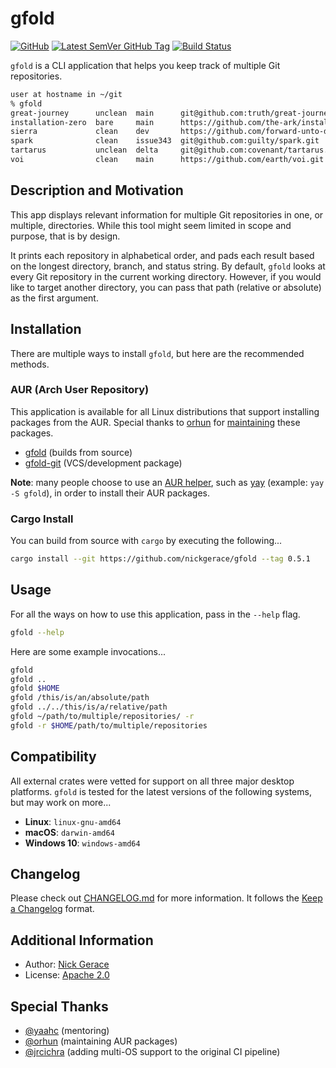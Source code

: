# gfold

[![GitHub](https://img.shields.io/github/license/nickgerace/gfold?style=flat-square)](./LICENSE)
[![Latest SemVer GitHub Tag](https://img.shields.io/github/v/tag/nickgerace/gfold?label=version&style=flat-square)](https://github.com/nickgerace/gfold/releases/latest)
[![Build Status](https://img.shields.io/github/workflow/status/nickgerace/gfold/merge/main?style=flat-square)](https://github.com/nickgerace/gfold/actions?query=workflow%3Amerge+branch%3Amain)

```gfold``` is a CLI application that helps you keep track of multiple Git repositories.

```bash
user at hostname in ~/git
% gfold
great-journey      unclean  main      git@github.com:truth/great-journey.git
installation-zero  bare     main      https://github.com/the-ark/installation-zero.git
sierra             clean    dev       https://github.com/forward-unto-dawn/sierra.git
spark              clean    issue343  git@github.com:guilty/spark.git
tartarus           unclean  delta     git@github.com:covenant/tartarus.git
voi                clean    main      https://github.com/earth/voi.git
```

## Description and Motivation

This app displays relevant information for multiple Git repositories in one, or multiple, directories.
While this tool might seem limited in scope and purpose, that is by design.

It prints each repository in alphabetical order, and pads each result based on the longest directory, branch, and status string.
By default, ```gfold``` looks at every Git repository in the current working directory.
However, if you would like to target another directory, you can pass that path (relative or absolute) as the first argument.

## Installation

There are multiple ways to install ```gfold```, but here are the recommended methods.

### AUR (Arch User Repository)

This application is available for all Linux distributions that support installing packages from the AUR.
Special thanks to [orhun](https://github.com/orhun) for [maintaining](https://github.com/orhun/PKGBUILDs) these packages.

- [gfold](https://aur.archlinux.org/packages/gfold/) (builds from source)
- [gfold-git](https://aur.archlinux.org/packages/gfold-git/) (VCS/development package)

**Note**: many people choose to use an [AUR helper](https://wiki.archlinux.org/index.php/AUR_helpers), such as [yay](https://github.com/Jguer/yay) (example: ```yay -S gfold```), in order to install their AUR packages.

### Cargo Install

You can build from source with ```cargo``` by executing the following...

```bash
cargo install --git https://github.com/nickgerace/gfold --tag 0.5.1
```

## Usage

For all the ways on how to use this application, pass in the ```--help``` flag.

```bash
gfold --help
```

Here are some example invocations...

```bash
gfold
gfold ..
gfold $HOME
gfold /this/is/an/absolute/path
gfold ../../this/is/a/relative/path
gfold ~/path/to/multiple/repositories/ -r
gfold -r $HOME/path/to/multiple/repositories
```

## Compatibility

All external crates were vetted for support on all three major desktop platforms.
```gfold``` is tested for the latest versions of the following systems, but may work on more...

- **Linux**: ```linux-gnu-amd64```
- **macOS**: ```darwin-amd64```
- **Windows 10**: ```windows-amd64```

## Changelog

Please check out [CHANGELOG.md](./CHANGELOG.md) for more information.
It follows the [Keep a Changelog](https://keepachangelog.com/) format.

## Additional Information

- Author: [Nick Gerace](https://nickgerace.dev)
- License: [Apache 2.0](./LICENSE)

## Special Thanks

- [@yaahc](https://github.com/yaahc) (mentoring)
- [@orhun](https://github.com/orhun) (maintaining AUR packages)
- [@jrcichra](https://github.com/jrcichra) (adding multi-OS support to the original CI pipeline)
